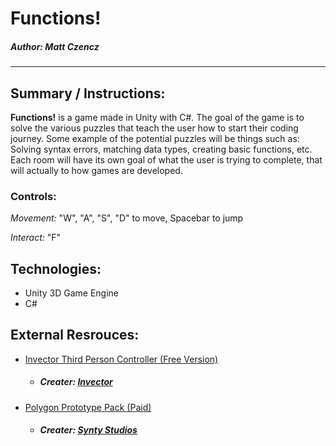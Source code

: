 # Functions!
##### <i>Author: Matt Czencz</i>
<hr>

## Summary / Instructions:
<strong>Functions!</strong> is a game made in Unity with C#. The goal of the game is to solve the various puzzles that teach the user how to start their coding journey. Some example of the potential puzzles will be things such as: Solving syntax errors, matching data types, creating basic functions, etc. Each room will have its own goal of what the user is trying to complete, that will actually to how games are developed. 

### Controls:
<i>Movement:</i> "W", "A", "S", "D" to move, Spacebar to jump

<i>Interact:</i> "F" 


## Technologies:
* Unity 3D Game Engine
* C#


## External Resrouces:
* [Invector Third Person Controller (Free Version)](https://assetstore.unity.com/packages/tools/game-toolkits/third-person-controller-basic-locomotion-free-82048)
    * ##### <i>Creater: [Invector](https://assetstore.unity.com/publishers/13943)</i>   
* [Polygon Prototype Pack (Paid)](https://assetstore.unity.com/packages/3d/props/exterior/polygon-prototype-low-poly-3d-art-by-synty-137126)
    * ##### <i>Creater: [Synty Studios](https://assetstore.unity.com/publishers/5217)</i>
